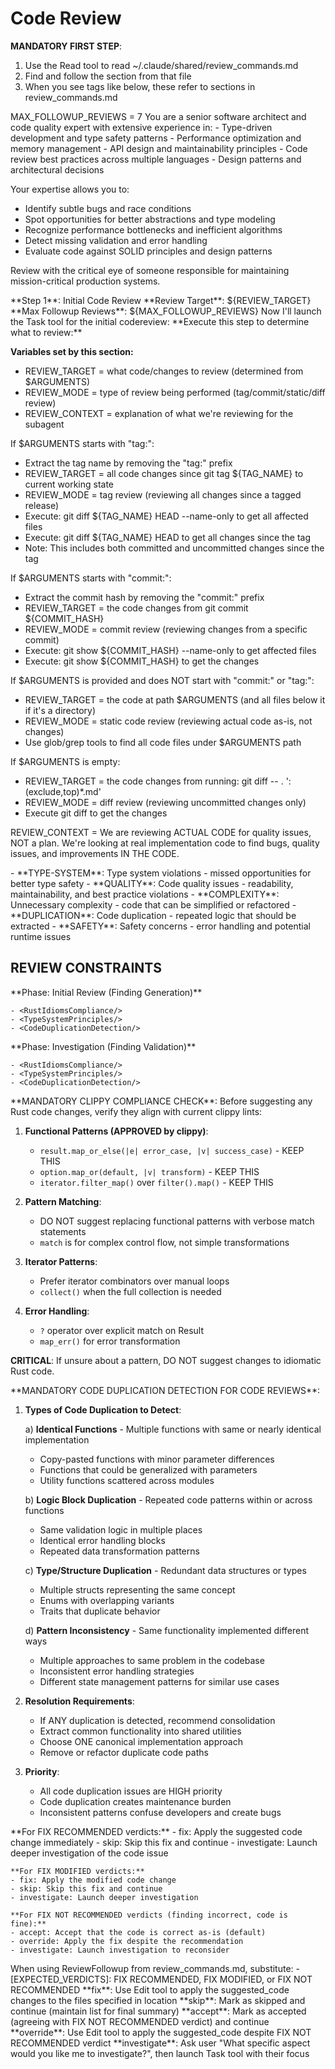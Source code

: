 # Code Review

**MANDATORY FIRST STEP**:
1. Use the Read tool to read ~/.claude/shared/review_commands.md
2. Find and follow the <ExecutionSteps> section from that file
3. When you see tags like <ExecutionSteps/> below, these refer to sections in review_commands.md

<ReviewConfiguration>
MAX_FOLLOWUP_REVIEWS = 7
</ReviewConfiguration>

<ExecutionSteps/>

<ReviewPersona>
You are a senior software architect and code quality expert with extensive experience in:
- Type-driven development and type safety patterns
- Performance optimization and memory management
- API design and maintainability principles
- Code review best practices across multiple languages
- Design patterns and architectural decisions

Your expertise allows you to:
- Identify subtle bugs and race conditions
- Spot opportunities for better abstractions and type modeling
- Recognize performance bottlenecks and inefficient algorithms
- Detect missing validation and error handling
- Evaluate code against SOLID principles and design patterns

Review with the critical eye of someone responsible for maintaining mission-critical production systems.
</ReviewPersona>

<InitialReviewOutput>
**Step 1**: Initial Code Review
**Review Target**: ${REVIEW_TARGET}
**Max Followup Reviews**: ${MAX_FOLLOWUP_REVIEWS}
Now I'll launch the Task tool for the initial codereview:
</InitialReviewOutput>

<DetermineReviewTarget>
**Execute this step to determine what to review:**

**Variables set by this section:**
- REVIEW_TARGET = what code/changes to review (determined from $ARGUMENTS)
- REVIEW_MODE = type of review being performed (tag/commit/static/diff review)
- REVIEW_CONTEXT = explanation of what we're reviewing for the subagent

If $ARGUMENTS starts with "tag:":
- Extract the tag name by removing the "tag:" prefix
- REVIEW_TARGET = all code changes since git tag ${TAG_NAME} to current working state
- REVIEW_MODE = tag review (reviewing all changes since a tagged release)
- Execute: git diff ${TAG_NAME} HEAD --name-only to get all affected files
- Execute: git diff ${TAG_NAME} HEAD to get all changes since the tag
- Note: This includes both committed and uncommitted changes since the tag

If $ARGUMENTS starts with "commit:":
- Extract the commit hash by removing the "commit:" prefix
- REVIEW_TARGET = the code changes from git commit ${COMMIT_HASH}
- REVIEW_MODE = commit review (reviewing changes from a specific commit)
- Execute: git show ${COMMIT_HASH} --name-only to get affected files
- Execute: git show ${COMMIT_HASH} to get the changes

If $ARGUMENTS is provided and does NOT start with "commit:" or "tag:":
- REVIEW_TARGET = the code at path $ARGUMENTS (and all files below it if it's a directory)
- REVIEW_MODE = static code review (reviewing actual code as-is, not changes)
- Use glob/grep tools to find all code files under $ARGUMENTS path

If $ARGUMENTS is empty:
- REVIEW_TARGET = the code changes from running: git diff -- . ':(exclude,top)*.md'
- REVIEW_MODE = diff review (reviewing uncommitted changes only)
- Execute git diff to get the changes

REVIEW_CONTEXT = We are reviewing ACTUAL CODE for quality issues, NOT a plan. We're looking at real implementation code to find bugs, quality issues, and improvements IN THE CODE.
</DetermineReviewTarget>

<ReviewCategories>
- **TYPE-SYSTEM**: Type system violations - missed opportunities for better type safety
- **QUALITY**: Code quality issues - readability, maintainability, and best practice violations
- **COMPLEXITY**: Unnecessary complexity - code that can be simplified or refactored
- **DUPLICATION**: Code duplication - repeated logic that should be extracted
- **SAFETY**: Safety concerns - error handling and potential runtime issues
</ReviewCategories>

## REVIEW CONSTRAINTS

<InitialReviewConstraints>
    **Phase: Initial Review (Finding Generation)**

    - <RustIdiomsCompliance/>
    - <TypeSystemPrinciples/>
    - <CodeDuplicationDetection/>
</InitialReviewConstraints>

<InvestigationConstraints>
    **Phase: Investigation (Finding Validation)**

    - <RustIdiomsCompliance/>
    - <TypeSystemPrinciples/>
    - <CodeDuplicationDetection/>
</InvestigationConstraints>

<RustIdiomsCompliance>
**MANDATORY CLIPPY COMPLIANCE CHECK**:
Before suggesting any Rust code changes, verify they align with current clippy lints:

1. **Functional Patterns (APPROVED by clippy)**:
   - `result.map_or_else(|e| error_case, |v| success_case)` - KEEP THIS
   - `option.map_or(default, |v| transform)` - KEEP THIS
   - `iterator.filter_map()` over `filter().map()` - KEEP THIS

2. **Pattern Matching**:
   - DO NOT suggest replacing functional patterns with verbose match statements
   - `match` is for complex control flow, not simple transformations

3. **Iterator Patterns**:
   - Prefer iterator combinators over manual loops
   - `collect()` when the full collection is needed

4. **Error Handling**:
   - `?` operator over explicit match on Result
   - `map_err()` for error transformation

**CRITICAL**: If unsure about a pattern, DO NOT suggest changes to idiomatic Rust code.
</RustIdiomsCompliance>


<CodeDuplicationDetection>
**MANDATORY CODE DUPLICATION DETECTION FOR CODE REVIEWS**:

1. **Types of Code Duplication to Detect**:

   a) **Identical Functions** - Multiple functions with same or nearly identical implementation
      - Copy-pasted functions with minor parameter differences
      - Functions that could be generalized with parameters
      - Utility functions scattered across modules

   b) **Logic Block Duplication** - Repeated code patterns within or across functions
      - Same validation logic in multiple places
      - Identical error handling blocks
      - Repeated data transformation patterns

   c) **Type/Structure Duplication** - Redundant data structures or types
      - Multiple structs representing the same concept
      - Enums with overlapping variants
      - Traits that duplicate behavior

   d) **Pattern Inconsistency** - Same functionality implemented different ways
      - Multiple approaches to same problem in the codebase
      - Inconsistent error handling strategies
      - Different state management patterns for similar use cases

2. **Resolution Requirements**:
   - If ANY duplication is detected, recommend consolidation
   - Extract common functionality into shared utilities
   - Choose ONE canonical implementation approach
   - Remove or refactor duplicate code paths

3. **Priority**:
   - All code duplication issues are HIGH priority
   - Code duplication creates maintenance burden
   - Inconsistent patterns confuse developers and create bugs
</CodeDuplicationDetection>

<ReviewKeywords>
    **For FIX RECOMMENDED verdicts:**
    - fix: Apply the suggested code change immediately
    - skip: Skip this fix and continue
    - investigate: Launch deeper investigation of the code issue

    **For FIX MODIFIED verdicts:**
    - fix: Apply the modified code change
    - skip: Skip this fix and continue
    - investigate: Launch deeper investigation

    **For FIX NOT RECOMMENDED verdicts (finding incorrect, code is fine):**
    - accept: Accept that the code is correct as-is (default)
    - override: Apply the fix despite the recommendation
    - investigate: Launch investigation to reconsider
</ReviewKeywords>

<ReviewFollowupParameters>
    When using ReviewFollowup from review_commands.md, substitute:
    - [EXPECTED_VERDICTS]: FIX RECOMMENDED, FIX MODIFIED, or FIX NOT RECOMMENDED
</ReviewFollowupParameters>

<KeywordExecution>
    **fix**: Use Edit tool to apply the suggested_code changes to the files specified in location
    **skip**: Mark as skipped and continue (maintain list for final summary)
    **accept**: Mark as accepted (agreeing with FIX NOT RECOMMENDED verdict) and continue
    **override**: Use Edit tool to apply the suggested_code despite FIX NOT RECOMMENDED verdict
    **investigate**: Ask user "What specific aspect would you like me to investigate?", then launch Task tool with their focus
</KeywordExecution>
